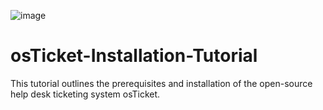 ![image](https://github.com/user-attachments/assets/eef745f8-7011-47c5-aff3-4a3f05f59e70)

# osTicket-Installation-Tutorial
This tutorial outlines the prerequisites and installation of the open-source help desk ticketing system osTicket.
